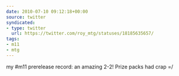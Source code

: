 ```yaml
---
date: 2010-07-10 09:12:18+00:00
source: twitter
syndicated:
- type: twitter
  url: https://twitter.com/roy_mtg/statuses/18185635657/
tags:
- m11
- mtg
---
```


my #m11 prerelease record: an amazing 2-2! Prize packs had crap =/